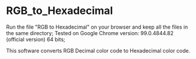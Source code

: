 # RGB_to_Hexadecimal

Run the file "RGB to Hexadecimal" on your browser and keep all the files in the same directory;
Tested on Google Chrome version: 99.0.4844.82 (official version) 64 bits;

This software converts RGB Decimal color code to Hexadecimal color code.

